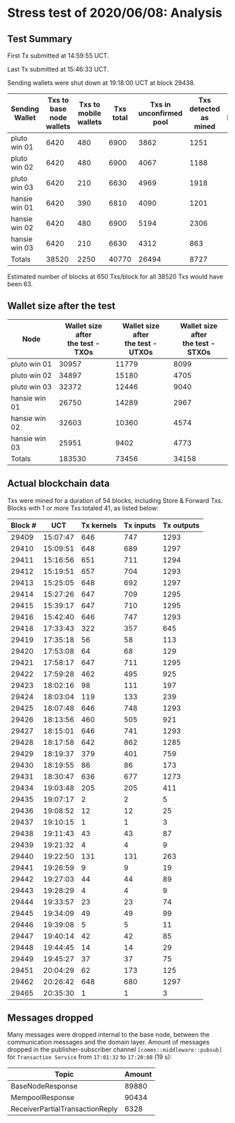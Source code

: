 # Stress test of 2020/06/08: Analysis

## Test Summary

First Tx submitted at 14:59:55 UCT.

Last Tx submitted at 15:46:33 UCT.

Sending wallets were shut down at 19:18:00 UCT at block 29438.

| Sending Wallet | Txs to base node wallets | Txs to mobile wallets | Txs total | Txs in unconfirmed     pool | Txs detected as mined | Txs in actual  blockchain  @ 19:18 | Txs in actual blockchain  @ 21:36 |
| -------------- | ------------------------ | --------------------- | --------- | --------------------------- | --------------------- | ---------------------------------- | --------------------------------- |
| pluto win 01   | 6420                     | 480                   | 6900      | 3862                        | 1251                  | ----------                         | ----------                        |
| pluto win 02   | 6420                     | 480                   | 6900      | 4067                        | 1188                  | ----------                         | ----------                        |
| pluto win 03   | 6420                     | 210                   | 6630      | 4969                        | 1918                  | ----------                         | ----------                        |
| hansie win 01  | 6420                     | 390                   | 6810      | 4090                        | 1201                  | ----------                         | ----------                        |
| hansie win 02  | 6420                     | 480                   | 6900      | 5194                        | 2306                  | ----------                         | ----------                        |
| hansie win 03  | 6420                     | 210                   | 6630      | 4312                        | 863                   | ----------                         | ----------                        |
| Totals         | 38520                    | 2250                  | 40770     | 26494                       | 8727                  | 10716                              | 11789                             |

Estimated number of blocks at 650 Txs/block for all 38520 Txs would have been 63.


## Wallet size after the test

| Node          | Wallet size  after <br>the test - TXOs | Wallet size  after <br/>the test - UTXOs | Wallet size  after <br/>the test - STXOs |
| ------------- | -------------------------------------- | ---------------------------------------- | ---------------------------------------- |
| pluto win 01  | 30957                                  | 11779                                    | 8099                                     |
| pluto win 02  | 34897                                  | 15180                                    | 4705                                     |
| pluto win 03  | 32372                                  | 12446                                    | 9040                                     |
| hansie win 01 | 26750                                  | 14289                                    | 2967                                     |
| hansie win 02 | 32603                                  | 10360                                    | 4574                                     |
| hansie win 03 | 25951                                  | 9402                                     | 4773                                     |
| Totals        | 183530                                 | 73456                                    | 34158                                    |

## Actual blockchain data

Txs were mined for a duration of 54 blocks, including Store & Forward Txs. Blocks with 1 or more Txs totaled 41, as listed below:

| Block # | UCT      | Tx kernels | Tx inputs | Tx outputs |
| ------- | -------- | ---------- | --------- | ---------- |
| 29409   | 15:07:47 | 646        | 747       | 1293       |
| 29410   | 15:09:51 | 648        | 689       | 1297       |
| 29411   | 15:16:56 | 651        | 711       | 1294       |
| 29412   | 15:19:51 | 657        | 704       | 1293       |
| 29413   | 15:25:05 | 648        | 692       | 1297       |
| 29414   | 15:27:26 | 647        | 709       | 1295       |
| 29415   | 15:39:17 | 647        | 710       | 1295       |
| 29416   | 15:42:40 | 646        | 747       | 1293       |
| 29418   | 17:33:43 | 322        | 357       | 645        |
| 29419   | 17:35:18 | 56         | 58        | 113        |
| 29420   | 17:53:08 | 64         | 68        | 129        |
| 29421   | 17:58:17 | 647        | 711       | 1295       |
| 29422   | 17:59:28 | 462        | 495       | 925        |
| 29423   | 18:02:16 | 98         | 111       | 197        |
| 29424   | 18:03:04 | 119        | 133       | 239        |
| 29425   | 18:07:48 | 646        | 748       | 1293       |
| 29426   | 18:13:56 | 460        | 505       | 921        |
| 29427   | 18:15:01 | 646        | 741       | 1293       |
| 29428   | 18:17:58 | 642        | 862       | 1285       |
| 29429   | 18:19:37 | 379        | 401       | 759        |
| 29430   | 18:19:55 | 86         | 86        | 173        |
| 29431   | 18:30:47 | 636        | 677       | 1273       |
| 29434   | 19:03:48 | 205        | 205       | 411        |
| 29435   | 19:07:17 | 2          | 2         | 5          |
| 29436   | 19:08:52 | 12         | 12        | 25         |
| 29437   | 19:10:15 | 1          | 1         | 3          |
| 29438   | 19:11:43 | 43         | 43        | 87         |
| 29439   | 19:21:32 | 4          | 4         | 9          |
| 29440   | 19:22:50 | 131        | 131       | 263        |
| 29441   | 19:26:59 | 9          | 9         | 19         |
| 29442   | 19:27:03 | 44         | 44        | 89         |
| 29443   | 19:28:29 | 4          | 4         | 9          |
| 29444   | 19:33:57 | 23         | 23        | 74         |
| 29445   | 19:34:09 | 49         | 49        | 99         |
| 29446   | 19:39:08 | 5          | 5         | 11         |
| 29447   | 19:40:14 | 42         | 42        | 85         |
| 29448   | 19:44:45 | 14         | 14        | 29         |
| 29449   | 19:45:27 | 37         | 37        | 75         |
| 29451   | 20:04:29 | 62         | 173       | 125        |
| 29462   | 20:26:42 | 648        | 680       | 1297       |
| 29465   | 20:35:30 | 1          | 1         | 3          |

## Messages dropped

Many messages were dropped internal to the base node, between the communication messages and the domain layer. Amount of messages dropped in the publisher-subscriber channel `[comms::middleware::pubsub]` for `Transaction Service` from `17:01:32` to `17:20:08` (19 s):

| Topic                           | Amount |
| ------------------------------- | ------ |
| BaseNodeResponse                | 89880  |
| MempoolResponse                 | 90434  |
| ReceiverPartialTransactionReply | 6328   |


